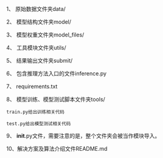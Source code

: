 1、 原始数据文件夹data/

2、 模型结构文件夹model/

3、 模型权重文件夹model_files/

4、 工具模块文件夹utils/

5、 结果输出文件夹submit/

6、 包含推理方法入口的文件inference.py

7、 requirements.txt

8、 模型训练、模型测试脚本文件夹tools/

    train.py给出训练相关代码

    test.py给出模型测试相关代码

9、 __init__.py文件，需要注意的是，整个文件夹会被当作模块导入。

10、解决方案及算法介绍文件README.md

